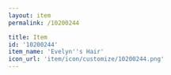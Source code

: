 ```yaml
---
layout: item
permalink: /10200244

title: Item
id: '10200244'
item_name: 'Evelyn''s Hair'
icon_url: 'item/icon/customize/10200244.png'
---
```

